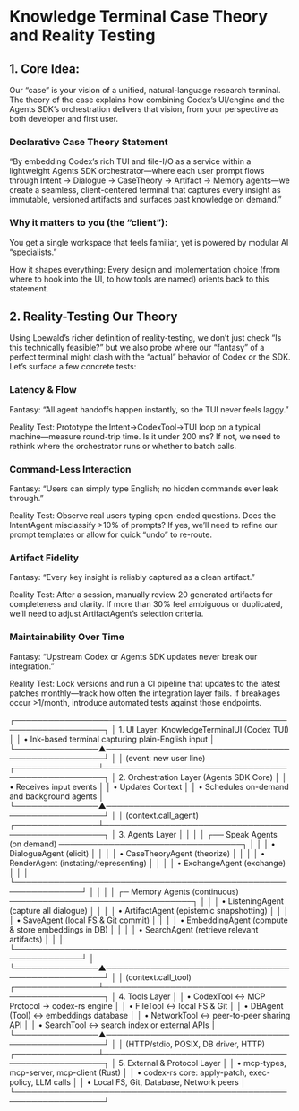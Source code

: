 # Knowledge Terminal Case Theory and Reality Testing

## 1. Core Idea: 
Our “case” is your vision of a unified, natural-language research terminal. The theory of the case explains how combining Codex’s UI/engine and the Agents SDK’s orchestration delivers that vision, from your perspective as both developer and first user.

### Declarative Case Theory Statement

“By embedding Codex’s rich TUI and file-I/O as a service within a lightweight Agents SDK orchestrator—where each user prompt flows through Intent → Dialogue → CaseTheory → Artifact → Memory agents—we create a seamless, client-centered terminal that captures every insight as immutable, versioned artifacts and surfaces past knowledge on demand.”

### Why it matters to you (the “client”): 
You get a single workspace that feels familiar, yet is powered by modular AI “specialists.”

How it shapes everything: Every design and implementation choice (from where to hook into the UI, to how tools are named) orients back to this statement.

## 2. Reality-Testing Our Theory
Using Loewald’s richer definition of reality-testing, we don’t just check “Is this technically feasible?” but we also probe where our “fantasy” of a perfect terminal might clash with the “actual” behavior of Codex or the SDK. Let’s surface a few concrete tests:

### Latency & Flow

Fantasy: “All agent handoffs happen instantly, so the TUI never feels laggy.”

Reality Test: Prototype the Intent→CodexTool→TUI loop on a typical machine—measure round-trip time. Is it under 200 ms? If not, we need to rethink where the orchestrator runs or whether to batch calls.

### Command-Less Interaction

Fantasy: “Users can simply type English; no hidden commands ever leak through.”

Reality Test: Observe real users typing open-ended questions. Does the IntentAgent misclassify >10% of prompts? If yes, we’ll need to refine our prompt templates or allow for quick “undo” to re-route.

### Artifact Fidelity

Fantasy: “Every key insight is reliably captured as a clean artifact.”

Reality Test: After a session, manually review 20 generated artifacts for completeness and clarity. If more than 30% feel ambiguous or duplicated, we’ll need to adjust ArtifactAgent’s selection criteria.

### Maintainability Over Time

Fantasy: “Upstream Codex or Agents SDK updates never break our integration.”

Reality Test: Lock versions and run a CI pipeline that updates to the latest patches monthly—track how often the integration layer fails. If breakages occur >1/month, introduce automated tests against those endpoints.


┌──────────────────────────────────────────────────────────────────┐
│ 1. UI Layer: KnowledgeTerminalUI (Codex TUI)                   │
│    • Ink-based terminal capturing plain-English input          │
└───────────────▲──────────────────────────────────────────────────┘
                │
                │ (event: new user line)
┌───────────────┴──────────────────────────────────────────────────┐
│ 2. Orchestration Layer (Agents SDK Core)                       │
│    • Receives input events                                      │
│    • Updates Context                                            │
│    • Schedules on-demand and background agents                  │
└───────────────▲──────────────────────────────────────────────────┘
                │
                │ (context.call_agent)
┌───────────────┴──────────────────────────────────────────────────┐
│ 3. Agents Layer                                                │
│                                                                  │
│  ┌── Speak Agents (on demand) ─────────────────────────────────┐ │
│  │ • DialogueAgent     (elicit)                                │ │
│  │ • CaseTheoryAgent   (theorize)                              │ │
│  │ • RenderAgent       (instating/representing)                │ │
│  │ • ExchangeAgent     (exchange)                              │ │
│  └──────────────────────────────────────────────────────────────┘ │
│                                                                  │
│  ┌─ Memory Agents (continuous) ─────────────────────────────────┐ │
│  │ • ListeningAgent   (capture all dialogue)                   │ │
│  │ • ArtifactAgent    (epistemic snapshotting)                 │ │
│  │ • SaveAgent        (local FS & Git commit)                  │ │
│  │ • EmbeddingAgent   (compute & store embeddings in DB)       │ │
│  │ • SearchAgent      (retrieve relevant artifacts)            │ │
│  └──────────────────────────────────────────────────────────────┘ │
└───────────────▲──────────────────────────────────────────────────┘
                │
                │ (context.call_tool)
┌───────────────┴──────────────────────────────────────────────────┐
│ 4. Tools Layer                                               │
│   • CodexTool      ↔ MCP Protocol → codex-rs engine            │
│   • FileTool       ↔ local FS & Git                            │
│   • DBAgent (Tool) ↔ embeddings database                       │
│   • NetworkTool    ↔ peer-to-peer sharing API                  │
│   • SearchTool     ↔ search index or external APIs             │
└───────────────▲──────────────────────────────────────────────────┘
                │
                │ (HTTP/stdio, POSIX, DB driver, HTTP)
┌───────────────┴──────────────────────────────────────────────────┐
│ 5. External & Protocol Layer                                    │
│   • mcp-types, mcp-server, mcp-client (Rust)                   │
│   • codex-rs core: apply-patch, exec-policy, LLM calls         │
│   • Local FS, Git, Database, Network peers                     │
└──────────────────────────────────────────────────────────────────┘
